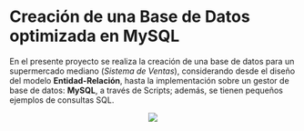 # Creación de una Base de Datos optimizada en MySQL

En el presente proyecto se realiza la creación de una base de datos para un supermercado mediano (_Sistema de Ventas_), considerando desde el diseño del modelo **Entidad-Relación**, hasta la implementación sobre un gestor de base de datos: **MySQL**, a través de Scripts; además, se tienen pequeños ejemplos de consultas SQL.

<p align="center">
  <img src="./images/supermercado.jpg" />
</p>

